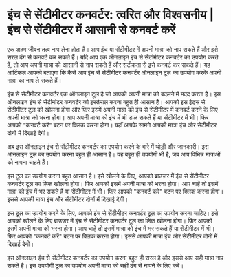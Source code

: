 इंच से सेंटीमीटर कनवर्टर: त्वरित और विश्वसनीय | इंच से सेंटीमीटर में आसानी से कनवर्ट करें
=========================================================================================

एक अहम जीवन तत्व नाप लेना होता है। आप इंच या सेंटीमीटर में अपनी मात्रा को नाप सकते हैं और इसे सरल ढंग से कनवर्ट कर सकते हैं। यदि आप एक ऑनलाइन इंच से सेंटीमीटर कनवर्टर का उपयोग करते हैं, तो आप अपनी मात्रा को आसानी से नाप सकते हैं और सटीकता से इसे कनवर्ट कर सकते हैं। यह आर्टिकल आपको बताएगा कि कैसे आप इंच से सेंटीमीटर कनवर्टर ऑनलाइन टूल का उपयोग करके अपनी मात्रा का नाप ले सकते हैं।

इंच से सेंटीमीटर कनवर्टर एक ऑनलाइन टूल है जो आपको अपनी मात्रा को बदलने में मदद करता है। इस ऑनलाइन इंच से सेंटीमीटर कनवर्टर को इस्तेमाल करना बहुत ही आसान है। आपको इस ईट्स से सेंटीमीटर टूल को खोलना होगा और फिर इसमें अपनी मात्रा को इंच से सेंटीमीटर में कनवर्ट करने के लिए अपनी मात्रा को भरना होगा। आप अपनी मात्रा को इंच में भी डाल सकते हैं या सेंटीमीटर में भी। फिर आपको "कनवर्ट करें" बटन पर क्लिक करना होगा। यहाँ आपके सामने आपकी मात्रा इंच और सेंटीमीटर दोनों में दिखाई देगी।

अब इस ऑनलाइन इंच से सेंटीमीटर कनवर्टर का उपयोग करने के बारे में थोड़ी और जानकारी। इस ऑनलाइन टूल का उपयोग करना बहुत ही आसान है। यह बहुत ही उपयोगी भी है, जब आप विभिन्न मात्राओं को नापना चाहते हैं।

इस टूल का उपयोग करना बहुत आसान है। इसे खोलने के लिए, आपको ब्राउज़र में इंच से सेंटीमीटर कनवर्टर टूल का लिंक खोलना होगा। फिर आपको इसमें अपनी मात्रा को भरना होगा। आप चाहें तो इसमें मात्रा को इंच में भर सकते हैं या सेंटीमीटर में भी। फिर आपको "कनवर्ट करें" बटन पर क्लिक करना होगा। इससे आपकी मात्रा इंच और सेंटीमीटर दोनों में दिखाई देगी।

इस टूल का उपयोग करने के लिए, आपको इंच से सेंटीमीटर कनवर्टर टूल का उपयोग करना चाहिए। इसे आपको खोलने के लिए ब्राउज़र में इंच से सेंटीमीटर कनवर्टर टूल का लिंक खोलना होगा। फिर आपको इसमें अपनी मात्रा को भरना होगा। आप चाहें तो इसमें मात्रा को इंच में भर सकते हैं या सेंटीमीटर में भी। फिर आपको "कनवर्ट करें" बटन पर क्लिक करना होगा। इससे आपकी मात्रा इंच और सेंटीमीटर दोनों में दिखाई देगी।

इस ऑनलाइन इंच से सेंटीमीटर कनवर्टर का उपयोग करना बहुत ही सरल है और इससे आप सही मात्रा नाप सकते हैं। इस उपयोगी टूल का उपयोग अपनी मात्रा को सही ढंग से नापने के लिए करें।